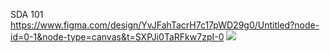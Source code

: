 SDA 101
https://www.figma.com/design/YvJFahTacrH7c17pWD29g0/Untitled?node-id=0-1&node-type=canvas&t=SXPJi0TaRFkw7zpI-0
<img src="figma 1.png">
